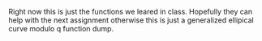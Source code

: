 Right now this is just the functions we leared in class. Hopefully they can help with the next assignment 
otherwise this is just a generalized ellipical curve modulo q function dump.
